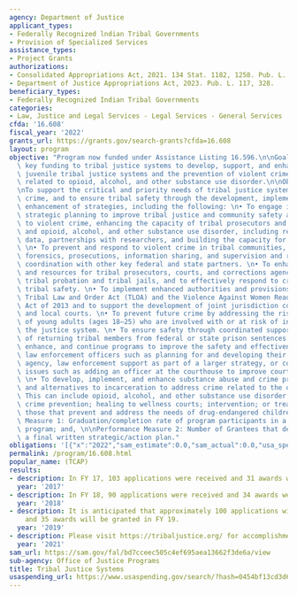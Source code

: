 ```yaml
---
agency: Department of Justice
applicant_types:
- Federally Recognized lndian Tribal Governments
- Provision of Specialized Services
assistance_types:
- Project Grants
authorizations:
- Consolidated Appropriations Act, 2021. 134 Stat. 1182, 1258. Pub. L. 116, 260.
- Department of Justice Appropriations Act, 2023. Pub. L. 117, 328.
beneficiary_types:
- Federally Recognized Indian Tribal Governments
categories:
- Law, Justice and Legal Services - Legal Services - General Services
cfda: '16.608'
fiscal_year: '2022'
grants_url: https://grants.gov/search-grants?cfda=16.608
layout: program
objective: "Program now funded under Assistance Listing 16.596.\n\nGoals: \nTo provide\
  \ key funding to tribal justice systems to develop, support, and enhance adult and\
  \ juvenile tribal justice systems and the prevention of violent crime and crime\
  \ related to opioid, alcohol, and other substance use disorder.\n\nObjectives:\n\
  \nTo support the critical and priority needs of tribal justice systems, to prevent\
  \ crime, and to ensure tribal safety through the development, implementation, and\
  \ enhancement of strategies, including the following: \n• To engage in targeted\
  \ strategic planning to improve tribal justice and community safety as it relates\
  \ to violent crime, enhancing the capacity of tribal prosecutors and tribal courts\
  \ and opioid, alcohol, and other substance use disorder, including review of key\
  \ data, partnerships with researchers, and building the capacity for crime analysis.\
  \ \n• To prevent and respond to violent crime in tribal communities, including investigations,\
  \ forensics, prosecutions, information sharing, and supervision and re-entry in\
  \ coordination with other key federal and state partners. \n• To enhance the tools\
  \ and resources for tribal prosecutors, courts, and corrections agencies, including\
  \ tribal probation and tribal jails, and to effectively respond to crime and related\
  \ tribal safety. \n• To implement enhanced authorities and provisions under the\
  \ Tribal Law and Order Act (TLOA) and the Violence Against Women Reauthorization\
  \ Act of 2013 and to support the development of joint jurisdiction courts with state\
  \ and local courts. \n• To prevent future crime by addressing the risks and needs\
  \ of young adults (ages 18–25) who are involved with or at risk of involvement with\
  \ the justice system. \n• To ensure safety through coordinated support for the re-entry\
  \ of returning tribal members from federal or state prison sentences. \n• To develop,\
  \ enhance, and continue programs to improve the safety and effectiveness of tribal\
  \ law enforcement officers such as planning for and developing their own law enforcement\
  \ agency, law enforcement support as part of a larger strategy, or court security\
  \ issues such as adding an officer at the courthouse to improve court security.\
  \ \n• To develop, implement, and enhance substance abuse and crime prevention, interventions,\
  \ and alternatives to incarceration to address crime related to the opioid epidemic.\
  \ This can include opioid, alcohol, and other substance use disorder and related\
  \ crime prevention; healing to wellness courts; intervention; or treatment, including\
  \ those that prevent and address the needs of drug-endangered children.\n\nPerformance\
  \ Measure 1: Graduation/completion rate of program participants in a Drug Court/Healing-To-Wellness/Treatment\
  \ program; and, \n\nPerformance Measure 2: Number of Grantees that developed a completed\
  \ a final written strategic/action plan."
obligations: '[{"x":"2022","sam_estimate":0.0,"sam_actual":0.0,"usa_spending_actual":29469431.13},{"x":"2023","sam_estimate":0.0,"sam_actual":20600000.0,"usa_spending_actual":-1098864.32},{"x":"2024","sam_estimate":0.0,"sam_actual":0.0,"usa_spending_actual":0.0}]'
permalink: /program/16.608.html
popular_name: (TCAP)
results:
- description: In FY 17, 103 applications were received and 31 awards were granted.
  year: '2017'
- description: In FY 18, 90 applications were received and 34 awards were granted.
  year: '2018'
- description: It is anticipated that approximately 100 applications will be received
    and 35 awards will be granted in FY 19.
  year: '2019'
- description: Please visit https://tribaljustice.org/ for accomplishments.
  year: '2021'
sam_url: https://sam.gov/fal/bd7cceec505c4ef695aea13662f3de6a/view
sub-agency: Office of Justice Programs
title: Tribal Justice Systems
usaspending_url: https://www.usaspending.gov/search/?hash=0454bf13cd3d6d84c7dd9d6a4dfb1b8a
---
```

